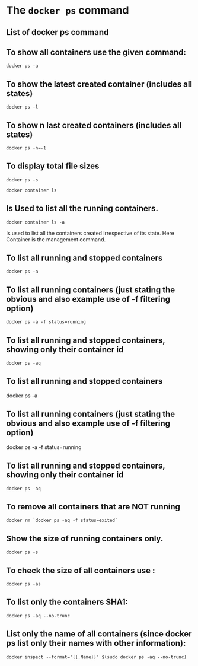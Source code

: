 
# The `docker ps` command

## List of docker ps command

## To show all containers use the given command:

```
docker ps -a
```

## To show the latest created container (includes all states) 

```
docker ps -l
```

## To show n last created containers (includes all states)

```
docker ps -n=-1
```

## To display total file sizes
```
docker ps -s
```

```
docker container ls
```

## Is Used to list all the running containers.

```
docker container ls -a
```

Is used to list all the containers created irrespective of its state. Here Container is the management command.

## To list all running and stopped containers

```
docker ps -a
```

## To list all running containers (just stating the obvious and also example use of -f filtering option)

```
docker ps -a -f status=running
```

## To list all running and stopped containers, showing only their container id

```
docker ps -aq
```


## To list all running and stopped containers

docker ps -a

## To list all running containers (just stating the obvious and also example use of -f filtering option)

docker ps -a -f status=running

## To list all running and stopped containers, showing only their container id

```
docker ps -aq
```

## To remove all containers that are NOT running

```
docker rm `docker ps -aq -f status=exited`
```

## Show the size of running containers only.

```
docker ps -s
```

## To check the size of all containers use :

```
docker ps -as
```


## To list only the containers SHA1:

```
docker ps -aq --no-trunc
```



## List only the name of all containers (since docker ps list only their names with other information):

```
docker inspect --format='{{.Name}}' $(sudo docker ps -aq --no-trunc)
```
